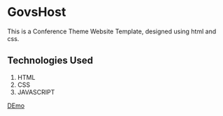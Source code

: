 # GovsHost
This is a Conference Theme Website Template, designed using html and css. 

## Technologies Used
1. HTML
2. CSS
3. JAVASCRIPT

[DEmo](https://sylviapap.github.io/landing/)

